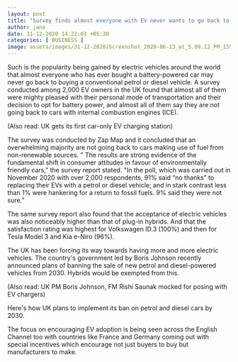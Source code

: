 ```yaml
---
layout: post
title: "Survey finds almost everyone with EV never wants to go back to traditional cars"
author: jane 
date: 31-12-2020 14:22:03 +05:30 
categories: [ BUSINESS ] 
image: assets/images/31-12-2020/Screenshot_2020-06-13_at_5.09.12_PM_1592048366669_1592048381638_1609385453694.png
---
```

Such is the popularity being gained by electric vehicles around the world that almost everyone who has ever bought a battery-powered car may never go back to buying a conventional petrol or diesel vehicle. A survey conducted among 2,000 EV owners in the UK found that almost all of them were mighty pleased with their personal mode of transportation and their decision to opt for battery power, and almost all of them say they are not going back to cars with internal combustion engines (ICE).

(Also read: UK gets its first car-only EV charging station)

The survey was conducted by Zap Map and it concluded that an overwhelming majority are not going back to cars making use of fuel from non-renewable sources. " The results are strong evidence of the fundamental shift in consumer attitudes in favour of environmentally friendly cars," the survey report stated. "In the poll, which was carried out in November 2020 with over 2,000 respondents, 91% said “no thanks" to replacing their EVs with a petrol or diesel vehicle; and in stark contrast less than 1% were hankering for a return to fossil fuels. 9% said they were not sure."

The same survey report also found that the acceptance of electric vehicles was also noticeably higher than that of plug-in hybrids. And that the satisfaction rating was highest for Volkswagen ID.3 (100%) and then for Tesla Model 3 and Kia e-Niro (96%).

The UK has been forcing its way towards having more and more electric vehicles. The country's government led by Boris Johnson recently announced plans of banning the sale of new petrol and diesel-powered vehicles from 2030. Hybrids would be exempted from this.

(Also read: UK PM Boris Johnson, FM Rishi Saunak mocked for posing with EV chargers)

Here's how UK plans to implement its ban on petrol and diesel cars by 2030.

The focus on encouraging EV adoption is being seen across the English Channel too with countries like France and Germany coming out with special incentives which encourage not just buyers to buy but manufacturers to make.